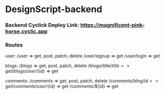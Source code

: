 # DesignScript-backend
### Backend Cyclick Deploy Link: https://magnificent-pink-horse.cyclic.app

### Routes
user:
/user => get, post, patch, delete
/user/signup  => get
/user/login  => get

blogs:
/blogs => get, post, patch, delete
/blogs/title/${title}  => get
/blogs/user/${id}  => get

comments:
/comments => get, post, patch, delete
/comments/blog/${id}  => get
/comments/user/${id}  => get
/comments/${id}  => get
